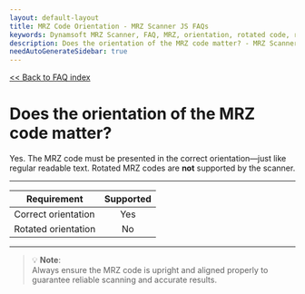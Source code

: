 ```yaml
---
layout: default-layout
title: MRZ Code Orientation - MRZ Scanner JS FAQs
keywords: Dynamsoft MRZ Scanner, FAQ, MRZ, orientation, rotated code, readability
description: Does the orientation of the MRZ code matter? - MRZ Scanner JS FAQs.
needAutoGenerateSidebar: true
---
```


[<< Back to FAQ index](index.md)

# Does the orientation of the MRZ code matter?

Yes. The MRZ code must be presented in the correct orientation—just like regular readable text. Rotated MRZ codes are **not** supported by the scanner.

---

| **Requirement**           | **Supported** |
|--------------------------|:-------------:|
| Correct orientation      | Yes           |
| Rotated orientation      | No            |

---

> 💡 **Note**:  
> Always ensure the MRZ code is upright and aligned properly to guarantee reliable scanning and accurate results.
